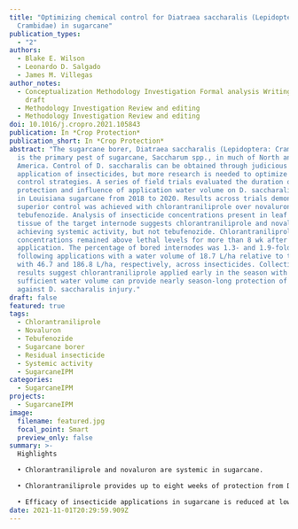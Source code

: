 ```yaml
---
title: "Optimizing chemical control for Diatraea saccharalis (Lepidoptera:
  Crambidae) in sugarcane"
publication_types:
  - "2"
authors:
  - Blake E. Wilson
  - Leonardo D. Salgado
  - James M. Villegas
author_notes:
  - Conceptualization Methodology Investigation Formal analysis Writing original
    draft
  - Methodology Investigation Review and editing
  - Methodology Investigation Review and editing
doi: 10.1016/j.cropro.2021.105843
publication: In *Crop Protection*
publication_short: In *Crop Protection*
abstract: "The sugarcane borer, Diatraea saccharalis (Lepidoptera: Crambidae),
  is the primary pest of sugarcane, Saccharum spp., in much of North and South
  America. Control of D. saccharalis can be obtained through judicious
  application of insecticides, but more research is needed to optimize chemical
  control strategies. A series of field trials evaluated the duration of
  protection and influence of application water volume on D. saccharalis control
  in Louisiana sugarcane from 2018 to 2020. Results across trials demonstrated
  superior control was achieved with chlorantraniliprole over novaluron and
  tebufenozide. Analysis of insecticide concentrations present in leaf sheath
  tissue of the target internode suggests chlorantraniliprole and novaluron are
  achieving systemic activity, but not tebufenozide. Chlorantraniliprole
  concentrations remained above lethal levels for more than 8 wk after
  application. The percentage of bored internodes was 1.3- and 1.9-fold greater
  following applications with a water volume of 18.7 L/ha relative to those made
  with 46.7 and 186.8 L/ha, respectively, across insecticides. Collectively,
  results suggest chlorantraniliprole applied early in the season with
  sufficient water volume can provide nearly season-long protection of sugarcane
  against D. saccharalis injury."
draft: false
featured: true
tags:
  - Chlorantraniliprole
  - Novaluron
  - Tebufenozide
  - Sugarcane borer
  - Residual insecticide
  - Systemic activity
  - SugarcaneIPM
categories:
  - SugarcaneIPM
projects:
  - SugarcaneIPM
image:
  filename: featured.jpg
  focal_point: Smart
  preview_only: false
summary: >-
  Highlights

  • Chlorantraniliprole and novaluron are systemic in sugarcane.

  • Chlorantraniliprole provides up to eight weeks of protection from Diatraea saccharalis injury in sugarcane.

  • Efficacy of insecticide applications in sugarcane is reduced at low water volumes.
date: 2021-11-01T20:29:59.909Z
---
```

